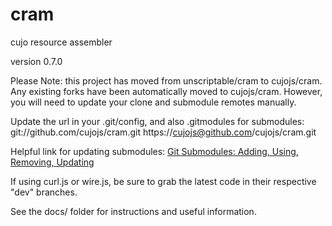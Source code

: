 cram
===

cujo resource assembler

version 0.7.0

Please Note: this project has moved from unscriptable/cram to cujojs/cram.
Any existing forks have been automatically moved to cujojs/cram. However,
you will need to update your clone and submodule remotes manually.

Update the url in your .git/config, and also .gitmodules for submodules:
	git://github.com/cujojs/cram.git
	https://cujojs@github.com/cujojs/cram.git

Helpful link for updating submodules:
[Git Submodules: Adding, Using, Removing, Updating](http://chrisjean.com/2009/04/20/git-submodules-adding-using-removing-and-updating/)

If using curl.js or wire.js, be sure to grab the latest code in their respective "dev" branches.

See the docs/ folder for instructions and useful information.
